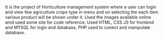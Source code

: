 It is the project of Horticulture management system where a user can login and view few agriculture crops type in menu and on selecting the each item various product will be shown under it.
Used the images available online amd used some site for code reference.
Used HTML, CSS JS for frontend and MYSQL for login and database, PHP used to conect and manipulate database.
